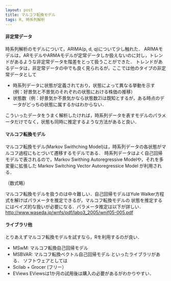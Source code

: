 ```yaml
---
layout: post
title: マルコフ転換モデル
tags: R, 時系列解析
---
```


#### 非定常データ
時系列解析のモデルについて，ARIMA(p, d, q)について少し触れた．
ARIMAモデルは，ARモデルやARMAモデルが定常データしか扱えないのに対し，トレンドがあるような非定常データを階差をとって扱うことができた．
トレンドがあるデータは，非定常データの中でも良く見られるが，ここでは他のタイプの非定常データとして

- 時系列データに状態が定義されており，状態によって異なる挙動を示す (例：好景気と不景気のそれぞれの状態における株価の推移）
- 状態数（例：好景気か不景気かなら状態数2)は既知とするが，ある時点のデータがどっちの状態に属するかはわからない．

こういったデータをうまく解析したければ，時系列データを表すモデルのパラメータだけでなく，状態も同時に推定するような方法があると良い．

#### マルコフ転換モデル
マルコフ転換モデル(Markov Swithching Model)は，時系列データの各状態がマルコフ過程にもとづいて遷移するモデルである．
時系列データはよく自己回帰モデルで表されるので，Markov Swithing Autoregressive Modelや，それを多変量に拡張した
Markov Switching Vector Autoregressice Model が利用される．

（数式略）

マルコフ転換モデルを扱うのは中々難しい．自己回帰モデルはYule Walker方程式を解けばパラメータを推定できるが，マルコフ転換モデルの
状態を推定するにはベイズ的な扱いが必要になる．パラメータ推定は以下が詳しい．
http://www.waseda.jp/wnfs/pdf/labo3_2005/wnif05-005.pdf

#### ライブラリ他
とりあえずマルコフ転換モデルを試すなら，Rを利用するのが良い．
- MSwM: マルコフ転換自己回帰モデル
- MSBVAR: マルコフ転換ベクトル自己回帰モデル
といったライブラリがある．
ソフトウェアとしては
- Scilab + Grocer (フリー）
- EViews
EViewsは1か月の試用後は購入の必要があるがわかりやすい．


